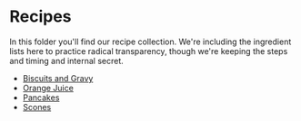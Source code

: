 # Recipes

In this folder you'll find our recipe collection. We're including the ingredient lists here to practice radical transparency,
though we're keeping the steps and timing and internal secret.

+ [Biscuits and Gravy](biscuits_gravy.md)
+ [Orange Juice](orange_juice.md)
+ [Pancakes](pancakes.md)
+ [Scones](scones.md)
